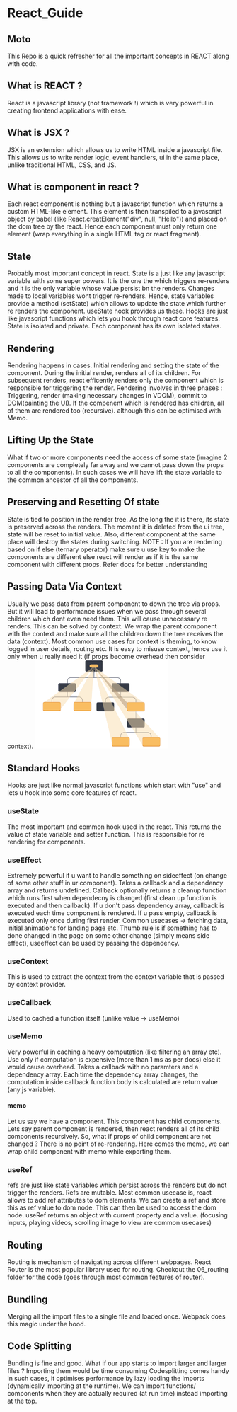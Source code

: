 # React_Guide

## Moto

This Repo is a quick refresher for all the important concepts in REACT along with code.

<h2>What is REACT ?</h2>
React is a javascript library (not framework !) which is very powerful in creating frontend applications with ease.

<h2>What is JSX ?</h2>
JSX is an extension which allows us to write HTML inside a javascript file. This allows us to write render logic, event handlers, ui in the same place, unlike traditional HTML, CSS, and JS.

<h2>What is component in react ?</h2>
Each react component is nothing but a javascript function which returns a custom HTML-like element. This element is then transpiled to a javascript object by babel (like React.creatElement("div", null, "Hello")) and placed on the dom tree by the react. Hence each component must only return one element (wrap everything in a single HTML tag or react fragment).

<h2>State</h2>

Probably most important concept in react. State is a just like any javascript variable with some super powers.
It is the one the which triggers re-renders and it is the only variable whose value persist bn the renders. Changes made to local variables wont trigger re-renders. Hence, state variables provide a method (setState) which allows to update the state which further re renders the component. useState hook provides us these. Hooks are just like javascript functions which lets you hook through react core features. State is isolated and private. Each component has its own isolated states.

<h2>Rendering</h2>

Rendering happens in cases. Initial rendering and setting the state of the component. During the initial render, <App/> renders all of its children. For subsequent renders, react efficently renders only the component which is responsible for triggering the render. Rendering involves in three phases : Triggering, render (making necessary changes in VDOM), commit to DOM(painting the UI). If the compenent which is rendered has children, all of them are rendered too (recursive). although this can be optimised with Memo.

<h2>Lifting Up the State</h2>

What if two or more components need the access of some state (imagine 2 components are completely far away and we cannot pass down the props to all the components). In such cases we will have lift the state variable to the common ancestor of all the components.

<h2>Preserving and Resetting Of state</h2>
State is tied to position in the render tree. As the long the it is there, its state is preserved across the renders. The moment it is deleted from the ui tree, state will be reset to initial value. Also, different component at the same place will destroy the states during switching. 
NOTE : If you are rendering based on if else (ternary operator) make sure u use key to make the components are different else react will render as if it is the same component with different props. Refer docs for better understanding

<h2>Passing Data Via Context</h2>
Usually we pass data from parent component to down the tree via props. But it will lead to performance issues when we pass through several children which dont even need them. This will cause unnecessary re renders. This can be solved by context. We wrap the parent component with the context and make sure all the children down the tree receives the data (context). Most common use cases for context is theming, to know logged in user details, routing etc. It is easy to misuse context, hence use it only when u really need it (if props become overhead then consider context).

<img src="image.png" alt="Alt text" width="300" height="200">

<h2>Standard Hooks</h2>
Hooks are just like normal javascript functions which start with "use" and lets u hook into some core features of react.

<h3>useState</h3>
The most important and common hook used in the react. This returns the value of state variable and setter function. This is responsible for re rendering for components.

<h3>useEffect</h3>
Extremely powerful if u want to handle something on sideeffect (on change of some other stuff in ur component). Takes a callback and a dependency array and returns undefined. Callback optionally returns a cleanup function which runs first when dependecny is changed (first clean up function is executed and then callback). If u don't pass dependency array, callback is executed each time component is rendered. If u pass empty, callback is executed only once during first render. Common usecases -> fetching data, initial animations for landing page etc. Thumb rule is if something has to done changed in the page on some other change (simply means side effect), useeffect can be used by passing the dependency.

<h3>useContext</h3>
This is used to extract the context from the context variable that is passed by context provider.

<h3>useCallback</h3>
Used to cached a function itself (unlike value -> useMemo)
<h3>useMemo</h2>
Very powerful in caching a heavy computation (like filtering an array etc). Use only if computation is expensive (more than 1 ms as per docs) else it would cause overhead. Takes a callback with no paramters and a dependency array. Each time the dependency array changes, the computation inside callback function body is calculated are return value (any js variable).

<h4>memo</h4>
Let us say we have a component. This component has child components. Lets say parent component is rendered, then react renders all of its child components recursively. So, what if props of child component are not changed ? There is no point of re-rendering. Here comes the memo, we can wrap child component with memo while exporting them.

<h3>useRef</h3>
refs are just like state variables which persist across the renders but do not trigger the renders. Refs are mutable. Most common usecase is, react allows to add ref attributes to dom elements. We can create a ref and store this as ref value to dom node. This can then be used to access the dom node. useRef returns an object with current property and a value. (focusing inputs, playing videos, scrolling image to view are common usecases)

<h2>Routing</h2>
Routing is mechanism of navigating across different webpages. React Router is the most popular library used for routing. Checkout the 06_routing folder for the code (goes through most common features of router).

<h2>Bundling</h2>
Merging all the import files to a single file and loaded once. Webpack does this magic under the hood.

<h2>Code Splitting</h2>
Bundling is fine and good. What if our app starts to import larger and larger files ? Importing them would be time consuming
Codesplitting comes handy in such cases, it optimises performance by lazy loading the imports (dynamically importing at the runtime). We can import functions/ components when they are actually required (at run time) instead importing at the top.
